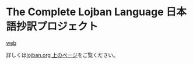 # The Complete Lojban Language 日本語抄訳プロジェクト

[web](http://ponjbogri.github.com/cll-ja/)

詳しくは[lojban.org 上のページ](http://mw.lojban.org/papri/the_Complete_Lojban_Language_%E6%97%A5%E6%9C%AC%E8%AA%9E%E6%8A%84%E8%A8%B3)をご覧ください。
